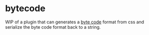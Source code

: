 # bytecode

WIP of a plugin that can generates a [byte code](https://github.com/cssinjs/standard) format from css and serialize the byte code format back to a string.
